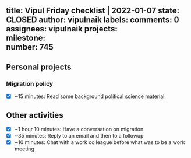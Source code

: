 title:	Vipul Friday checklist | 2022-01-07
state:	CLOSED
author:	vipulnaik
labels:	
comments:	0
assignees:	vipulnaik
projects:	
milestone:	
number:	745
--
## Personal projects

### Migration policy

- [x] ~15 minutes: Read some background political science material

## Other activities

- [x] ~1 hour 10 minutes: Have a conversation on migration
- [x] ~35 minutes: Reply to an email and then to a followup
- [x] ~10 minutes: Chat with a work colleague before what was to be a work meeting  
